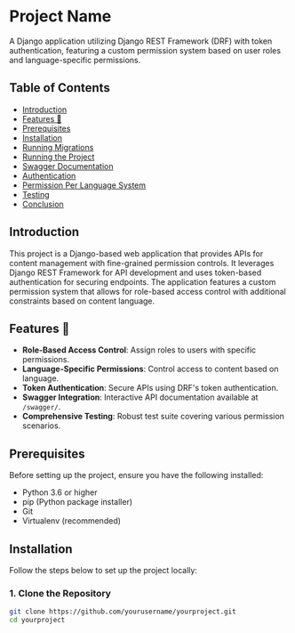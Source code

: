 # Project Name

A Django application utilizing Django REST Framework (DRF) with token authentication, featuring a custom permission system based on user roles and language-specific permissions.

## Table of Contents

- [Introduction](#introduction)
- [Features 🚀](#features-)
- [Prerequisites](#prerequisites)
- [Installation](#installation)
- [Running Migrations](#running-migrations)
- [Running the Project](#running-the-project)
- [Swagger Documentation](#swagger-documentation)
- [Authentication](#authentication)
- [Permission Per Language System](#permission-per-language-system)
- [Testing](#testing)
- [Conclusion](#conclusion)

## Introduction

This project is a Django-based web application that provides APIs for content management with fine-grained permission controls. It leverages Django REST Framework for API development and uses token-based authentication for securing endpoints. The application features a custom permission system that allows for role-based access control with additional constraints based on content language.

## Features 🚀

- **Role-Based Access Control**: Assign roles to users with specific permissions.
- **Language-Specific Permissions**: Control access to content based on language.
- **Token Authentication**: Secure APIs using DRF's token authentication.
- **Swagger Integration**: Interactive API documentation available at `/swagger/`.
- **Comprehensive Testing**: Robust test suite covering various permission scenarios.

## Prerequisites

Before setting up the project, ensure you have the following installed:

- Python 3.6 or higher
- pip (Python package installer)
- Git
- Virtualenv (recommended)

## Installation

Follow the steps below to set up the project locally:

### 1. Clone the Repository

```bash
git clone https://github.com/yourusername/yourproject.git
cd yourproject
